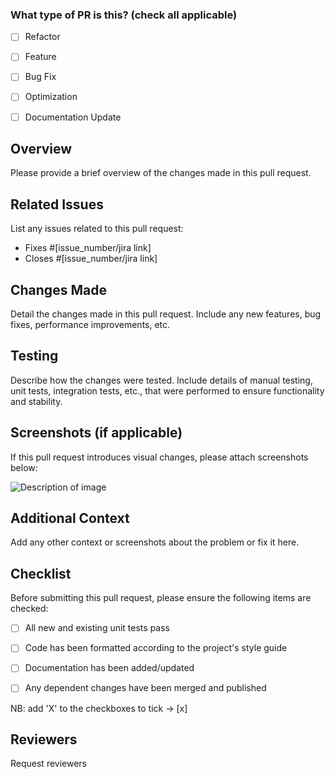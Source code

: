 ### What type of PR is this? (check all applicable)

- [ ]  Refactor
- [ ]  Feature
- [ ]  Bug Fix
- [ ]  Optimization
- [ ]  Documentation Update


## Overview

Please provide a brief overview of the changes made in this pull request.

## Related Issues

List any issues related to this pull request:

- Fixes #[issue_number/jira link]
- Closes #[issue_number/jira link]

## Changes Made

Detail the changes made in this pull request. Include any new features, bug fixes, performance improvements, etc.

## Testing

Describe how the changes were tested. Include details of manual testing, unit tests, integration tests, etc., that were performed to ensure functionality and stability.

## Screenshots (if applicable)

If this pull request introduces visual changes, please attach screenshots below:

![Description of image](image_url)

## Additional Context

Add any other context or screenshots about the problem or fix it here.

## Checklist

Before submitting this pull request, please ensure the following items are checked:

- [ ] All new and existing unit tests pass
- [ ] Code has been formatted according to the project's style guide
- [ ] Documentation has been added/updated
- [ ] Any dependent changes have been merged and published



NB: add 'X' to the checkboxes to tick -> [x] 

## Reviewers

Request reviewers

